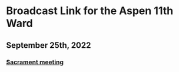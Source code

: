 # Broadcast Link for the Aspen 11th Ward

## September 25th, 2022
### [Sacrament meeting](https://www.youtube.com/watch?v=GjH6-JZTM2Q)
